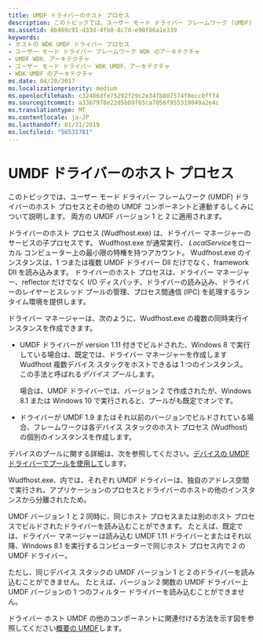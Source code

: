 ```yaml
---
title: UMDF ドライバーのホスト プロセス
description: このトピックでは、ユーザー モード ドライバー フレームワーク (UMDF) ドライバーのホスト プロセスとその他の UMDF コンポーネントと連動するしくみについて説明します。 両方の UMDF バージョン 1 と 2 に適用されます。
ms.assetid: 8b469c91-d33d-4fb0-8c7d-e90f86a1e339
keywords:
- ホストの WDK UMDF ドライバー プロセス
- ユーザー モード ドライバー フレームワーク WDK のアーキテクチャ
- UMDF WDK、アーキテクチャ
- ユーザー モード ドライバー WDK UMDF、アーキテクチャ
- WDK UMDF のアーキテクチャ
ms.date: 04/20/2017
ms.localizationpriority: medium
ms.openlocfilehash: c32486dfe75292f29c2e34fb807574f8ecc0fff4
ms.sourcegitcommit: a33b7978e22d5bb9f65ca7056f955319049a2e4c
ms.translationtype: MT
ms.contentlocale: ja-JP
ms.lasthandoff: 01/31/2019
ms.locfileid: "56531781"
---
```

# <a name="umdf-driver-host-process"></a>UMDF ドライバーのホスト プロセス


このトピックでは、ユーザー モード ドライバー フレームワーク (UMDF) ドライバーのホスト プロセスとその他の UMDF コンポーネントと連動するしくみについて説明します。 両方の UMDF バージョン 1 と 2 に適用されます。

ドライバーのホスト プロセス (Wudfhost.exe) は、ドライバー マネージャーのサービスの子プロセスです。 Wudfhost.exe が通常実行、 *LocalService*をローカル コンピューター上の最小限の特権を持つアカウント。 Wudfhost.exe のインスタンスは、1 つまたは複数 UMDF ドライバー Dll だけでなく、framework Dll を読み込みます。 ドライバーのホスト プロセスは、ドライバー マネージャー、reflector だけでなく I/O ディスパッチ、ドライバーの読み込み、ドライバーのレイヤーとスレッド プールの管理、プロセス間通信 (IPC) を処理するランタイム環境を提供します。

ドライバー マネージャーは、次のように、Wudfhost.exe の複数の同時実行インスタンスを作成できます。

-   UMDF ドライバーが version 1.11 付きでビルドされた、Windows 8 で実行している場合は、既定では、ドライバー マネージャーを作成します Wudfhost 複数デバイス スタックをホストできるは 1 つのインスタンス。 この手法と呼ばれる*デバイス プール*します。

    場合は、UMDF ドライバーでは、バージョン 2 で作成されたが、Windows 8.1 または Windows 10 で実行されると、プールがも既定でオンです。

-   ドライバーが UMDF 1.9 またはそれ以前のバージョンでビルドされている場合、フレームワークは各デバイス スタックのホスト プロセス (Wudfhost) の個別のインスタンスを作成します。

デバイスのプールに関する詳細は、次を参照してください。[デバイスの UMDF ドライバーでプールを使用して](using-device-pooling-in-umdf-drivers.md)します。

Wudfhost.exe、内では、それぞれ UMDF ドライバーは、独自のアドレス空間で実行され、アプリケーションのプロセスとドライバーのホストの他のインスタンスから分離されたため。

UMDF バージョン 1 と 2 同時に、同じホスト プロセスまたは別のホスト プロセスでビルドされたドライバーを読み込むことができます。 たとえば、既定では、ドライバー マネージャーは読み込む UMDF 1.11 ドライバーとまたはそれ以降、Windows 8.1 を実行するコンピューターで同じホスト プロセス内で 2 の UMDF ドライバー。

ただし、同じデバイス スタックの UMDF バージョン 1 と 2 のドライバーを読み込むことができません。 たとえば、バージョン 2 関数の UMDF ドライバー上 UMDF バージョンの 1 つのフィルター ドライバーを読み込むことができません。

ドライバー ホスト UMDF の他のコンポーネントに関連付ける方法を示す図を参照してください[概要の UMDF](overview-of-the-umdf.md)します。

 

 





